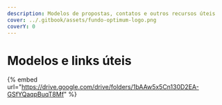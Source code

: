 ```yaml
---
description: Modelos de propostas, contatos e outros recursos úteis
cover: ../.gitbook/assets/fundo-optimum-logo.png
coverY: 0
---
```


# Modelos e links úteis

{% embed url="https://drive.google.com/drive/folders/1bAAw5x5Cn130D2EA-GSfYQaqpBuqT8Mf" %}
